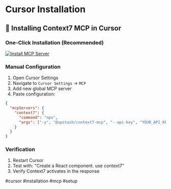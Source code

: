 # Cursor Installation

## 🎯 Installing Context7 MCP in Cursor

### One-Click Installation (Recommended)
[![Install MCP Server](https://cursor.com/deeplink/mcp-install-dark.svg)](https://cursor.com/en/install-mcp?name=context7&config=eyJjb21tYW5kIjoibnB4IiwiYXJncyI6WyIteSIsIkB1cHN0YXNoL2NvbnRleHQ3LW1jcCJdfQ%3D%3D)

### Manual Configuration
1. Open Cursor Settings
2. Navigate to `Cursor Settings` → `MCP`
3. Add new global MCP server
4. Paste configuration:

```json
{
  "mcpServers": {
    "context7": {
      "command": "npx",
      "args": ["-y", "@upstash/context7-mcp", "--api-key", "YOUR_API_KEY"]
    }
  }
}
```

### Verification
1. Restart Cursor
2. Test with: "Create a React component. use context7"
3. Verify Context7 activates in the response

#cursor #installation #mcp #setup